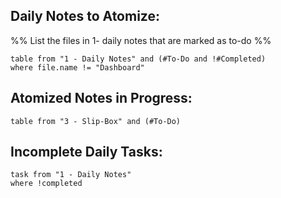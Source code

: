 ## **Daily Notes to Atomize:**
%% List the files in 1- daily notes that are marked as to-do %%
```dataview
table from "1 - Daily Notes" and (#To-Do and !#Completed)
where file.name != "Dashboard"
```

## **Atomized Notes in Progress:**
```dataview
table from "3 - Slip-Box" and (#To-Do)
```

## **Incomplete Daily Tasks:**
```dataview
task from "1 - Daily Notes"
where !completed
```